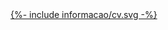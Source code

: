 <div class="link-container">
    <a href="/assets/about/cv.pdf" download="João Rodrigo Carvalho CV">
        {%- include informacao/cv.svg -%}
    </a>
</div>